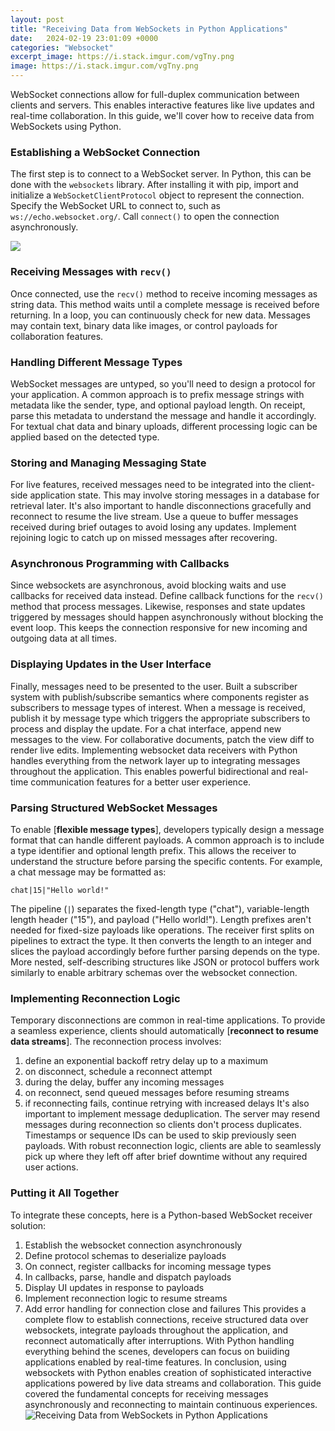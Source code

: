```yaml
---
layout: post
title: "Receiving Data from WebSockets in Python Applications"
date:   2024-02-19 23:01:09 +0000
categories: "Websocket"
excerpt_image: https://i.stack.imgur.com/vgTny.png
image: https://i.stack.imgur.com/vgTny.png
---
```


WebSocket connections allow for full-duplex communication between clients and servers. This enables interactive features like live updates and real-time collaboration. In this guide, we'll cover how to receive data from WebSockets using Python.
### Establishing a WebSocket Connection
The first step is to connect to a WebSocket server. In Python, this can be done with the `websockets` library. After installing it with pip, import and initialize a `WebSocketClientProtocol` object to represent the connection. Specify the WebSocket URL to connect to, such as `ws://echo.websocket.org/`. Call `connect()` to open the connection asynchronously. 

![](https://www.fullstackpython.com/img/visuals/websockets-flow-with-client-push.png)
### Receiving Messages with `recv()` 
Once connected, use the `recv()` method to receive incoming messages as string data. This method waits until a complete message is received before returning. In a loop, you can continuously check for new data. Messages may contain text, binary data like images, or control payloads for collaboration features.
### Handling Different Message Types
WebSocket messages are untyped, so you'll need to design a protocol for your application. A common approach is to prefix message strings with metadata like the sender, type, and optional payload length. On receipt, parse this metadata to understand the message and handle it accordingly. For textual chat data and binary uploads, different processing logic can be applied based on the detected type.
### Storing and Managing Messaging State
For live features, received messages need to be integrated into the client-side application state. This may involve storing messages in a database for retrieval later. It's also important to handle disconnections gracefully and reconnect to resume the live stream. Use a queue to buffer messages received during brief outages to avoid losing any updates. Implement rejoining logic to catch up on missed messages after recovering.
### Asynchronous Programming with Callbacks  
Since websockets are asynchronous, avoid blocking waits and use callbacks for received data instead. Define callback functions for the `recv()` method that process messages. Likewise, responses and state updates triggered by messages should happen asynchronously without blocking the event loop. This keeps the connection responsive for new incoming and outgoing data at all times.
### Displaying Updates in the User Interface
Finally, messages need to be presented to the user. Built a subscriber system with publish/subscribe semantics where components register as subscribers to message types of interest. When a message is received, publish it by message type which triggers the appropriate subscribers to process and display the update. For a chat interface, append new messages to the view. For collaborative documents, patch the view diff to render live edits.
Implementing websocket data receivers with Python handles everything from the network layer up to integrating messages throughout the application. This enables powerful bidirectional and real-time communication features for a better user experience.
### Parsing Structured WebSocket Messages 
To enable [**flexible message types**], developers typically design a message format that can handle different payloads. A common approach is to include a type identifier and optional length prefix. This allows the receiver to understand the structure before parsing the specific contents.
For example, a chat message may be formatted as:
```
chat|15|"Hello world!"
``` 
The pipeline (`|`) separates the fixed-length type ("chat"), variable-length length header ("15"), and payload ("Hello world!"). Length prefixes aren't needed for fixed-size payloads like operations.
The receiver first splits on pipelines to extract the type. It then converts the length to an integer and slices the payload accordingly before further parsing depends on the type. More nested, self-describing structures like JSON or protocol buffers work similarly to enable arbitrary schemas over the websocket connection.
### Implementing Reconnection Logic
Temporary disconnections are common in real-time applications. To provide a seamless experience, clients should automatically [**reconnect to resume data streams**]. 
The reconnection process involves:
1. define an exponential backoff retry delay up to a maximum 
2. on disconnect, schedule a reconnect attempt
3. during the delay, buffer any incoming messages
4. on reconnect, send queued messages before resuming streams
5. if reconnecting fails, continue retrying with increased delays
It's also important to implement message deduplication. The server may resend messages during reconnection so clients don't process duplicates. Timestamps or sequence IDs can be used to skip previously seen payloads.
With robust reconnection logic, clients are able to seamlessly pick up where they left off after brief downtime without any required user actions.
### Putting it All Together
To integrate these concepts, here is a Python-based WebSocket receiver solution:
1. Establish the websocket connection asynchronously
2. Define protocol schemas to deserialize payloads 
3. On connect, register callbacks for incoming message types
4. In callbacks, parse, handle and dispatch payloads
5. Display UI updates in response to payloads
6. Implement reconnection logic to resume streams
7. Add error handling for connection close and failures
This provides a complete flow to establish connections, receive structured data over websockets, integrate payloads throughout the application, and reconnect automatically after interruptions. With Python handling everything behind the scenes, developers can focus on buiiding applications enabled by real-time features.
In conclusion, using websockets with Python enables creation of sophisticated interactive applications powered by live data streams and collaboration. This guide covered the fundamental concepts for receiving messages asynchronously and reconnecting to maintain continuous experiences.
 ![Receiving Data from WebSockets in Python Applications](https://i.stack.imgur.com/vgTny.png)